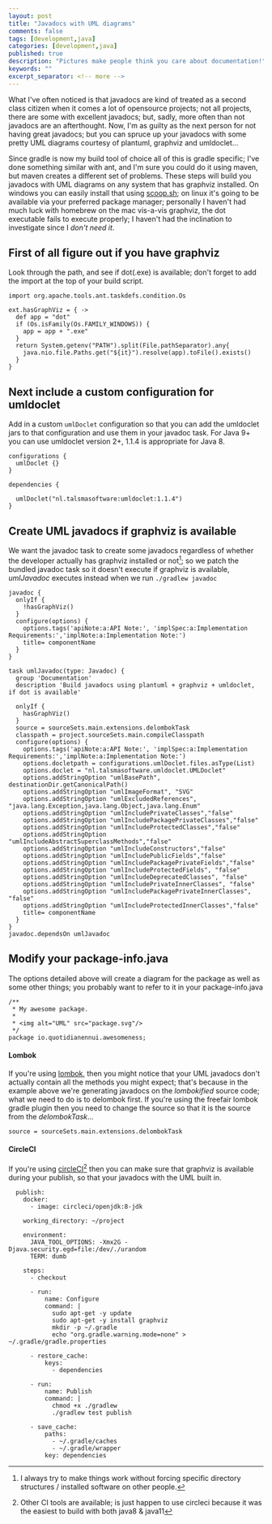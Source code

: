 ```yaml
---
layout: post
title: "Javadocs with UML diagrams"
comments: false
tags: [development,java]
categories: [development,java]
published: true
description: "Pictures make people think you care about documentation!"
keywords: ""
excerpt_separator: <!-- more -->
---
```


What I've often noticed is that javadocs are kind of treated as a second class citizen when it comes a lot of opensource projects; not all projects, there are some with excellent javadocs; but, sadly, more often than not javadocs are an afterthought. Now, I'm as guilty as the next person for not having great javadocs; but you can spruce up your javadocs with some pretty UML diagrams courtesy of plantuml, graphviz and umldoclet...

<!-- more -->

Since gradle is now my build tool of choice all of this is gradle specific; I've done something similar with ant, and I'm sure you could do it using maven, but maven creates a different set of problems. These steps will build you javadocs with UML diagrams on any system that has graphviz installed. On windows you can easily install that using [scoop.sh][]; on linux it's going to be available via your preferred package manager; personally I haven't had much luck with homebrew on the mac vis-a-vis graphviz, the dot executable fails to execute properly; I haven't had the inclination to investigate since I *don't need it*.

## First of all figure out if you have graphviz

Look through the path, and see if dot(.exe) is available; don't forget to add the import at the top of your build script.

```
import org.apache.tools.ant.taskdefs.condition.Os

ext.hasGraphViz = { ->
  def app = "dot"
  if (Os.isFamily(Os.FAMILY_WINDOWS)) {
    app = app + ".exe"
  }
  return System.getenv("PATH").split(File.pathSeparator).any{
    java.nio.file.Paths.get("${it}").resolve(app).toFile().exists()
  }
}

```

## Next include a custom configuration for umldoclet

Add in a custom `umlDoclet` configuration so that you can add the umldoclet jars to that configuration and use them in your javadoc task. For Java 9+ you can use umldoclet version 2+, 1.1.4 is appropriate for Java 8.

```
configurations {
  umlDoclet {}
}

dependencies {

  umlDoclet("nl.talsmasoftware:umldoclet:1.1.4")
}
```

## Create UML javadocs if graphviz is available

We want the javadoc task to create some javadocs regardless of whether the developer actually has graphviz installed or not[^1]; so we patch the bundled javadoc task so it doesn't execute if graphviz is available, _umlJavadoc_ executes instead when we run `./gradlew javadoc`


```
javadoc {
  onlyIf {
    !hasGraphViz()
  }
  configure(options) {
    options.tags('apiNote:a:API Note:', 'implSpec:a:Implementation Requirements:','implNote:a:Implementation Note:')
    title= componentName
  }
}

task umlJavadoc(type: Javadoc) {
  group 'Documentation'
  description 'Build javadocs using plantuml + graphviz + umldoclet, if dot is available'

  onlyIf {
    hasGraphViz()
  }
  source = sourceSets.main.extensions.delombokTask
  classpath = project.sourceSets.main.compileClasspath
  configure(options) {
    options.tags('apiNote:a:API Note:', 'implSpec:a:Implementation Requirements:','implNote:a:Implementation Note:')
    options.docletpath = configurations.umlDoclet.files.asType(List)
    options.doclet = "nl.talsmasoftware.umldoclet.UMLDoclet"
    options.addStringOption "umlBasePath", destinationDir.getCanonicalPath()
    options.addStringOption "umlImageFormat", "SVG"
    options.addStringOption "umlExcludedReferences", "java.lang.Exception,java.lang.Object,java.lang.Enum"
    options.addStringOption "umlIncludePrivateClasses","false"
    options.addStringOption "umlIncludePackagePrivateClasses","false"
    options.addStringOption "umlIncludeProtectedClasses","false"
    options.addStringOption "umlIncludeAbstractSuperclassMethods","false"
    options.addStringOption "umlIncludeConstructors","false"
    options.addStringOption "umlIncludePublicFields","false"
    options.addStringOption "umlIncludePackagePrivateFields","false"
    options.addStringOption "umlIncludeProtectedFields", "false"
    options.addStringOption "umlIncludeDeprecatedClasses", "false"
    options.addStringOption "umlIncludePrivateInnerClasses", "false"
    options.addStringOption "umlIncludePackagePrivateInnerClasses", "false"
    options.addStringOption "umlIncludeProtectedInnerClasses","false"
    title= componentName
  }
}
javadoc.dependsOn umlJavadoc
```

## Modify your package-info.java

The options detailed above will create a diagram for the package as well as some other things; you probably want to refer to it in your package-info.java

```
/**
 * My awesome package.
 *
 * <img alt="UML" src="package.svg"/>
 */
package io.quotidianennui.awesomeness;

```

#### Lombok

If you're using [lombok][], then you might notice that your UML javadocs don't actually contain all the methods you might expect; that's because in the example above we're generating javadocs on the _lombokified_ source code; what we need to do is to delombok first. If you're using the freefair lombok gradle plugin then you need to change the source so that it is the source from the _delombokTask_...

```
source = sourceSets.main.extensions.delombokTask
```

#### CircleCI

If you're using [circleCI][][^2] then you can make sure that graphviz is available during your publish, so that your javadocs with the UML built in.

```
  publish:
    docker:
      - image: circleci/openjdk:8-jdk

    working_directory: ~/project

    environment:
      JAVA_TOOL_OPTIONS: -Xmx2G -Djava.security.egd=file:/dev/./urandom
      TERM: dumb

    steps:
      - checkout

      - run:
          name: Configure
          command: |
            sudo apt-get -y update
            sudo apt-get -y install graphviz
            mkdir -p ~/.gradle
            echo "org.gradle.warning.mode=none" > ~/.gradle/gradle.properties

      - restore_cache:
          keys:
            - dependencies

      - run:
          name: Publish
          command: |
            chmod +x ./gradlew
            ./gradlew test publish

      - save_cache:
          paths:
            - ~/.gradle/caches
            - ~/.gradle/wrapper
          key: dependencies
```


[scoop.sh]: https://scoop.sh
[lombok]: https://projectlombok.org
[circleCI]: https://circleci.com

[^1]: I always try to make things work without forcing specific directory structures / installed software on other people.
[^2]: Other CI tools are available; is just happen to use circleci because it was the easiest to build with both java8 & java11
